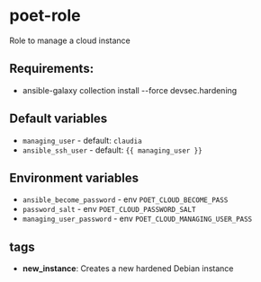 # poet-role
Role to manage a cloud instance

## Requirements:
  * ansible-galaxy collection install --force devsec.hardening

## Default variables
  * `managing_user` - default: `claudia`
  * `ansible_ssh_user` - default: `{{ managing_user }}`

## Environment variables
  * `ansible_become_password` - env `POET_CLOUD_BECOME_PASS`
  * `password_salt` - env `POET_CLOUD_PASSWORD_SALT`
  * `managing_user_password` - env `POET_CLOUD_MANAGING_USER_PASS`

tags
----

* **new_instance**: Creates a new hardened Debian instance
